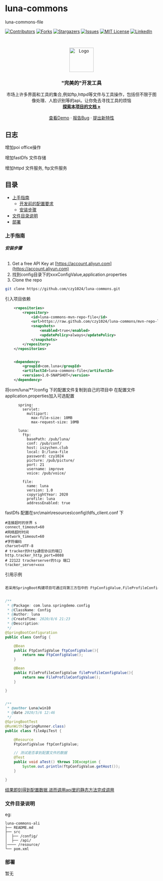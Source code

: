 

# luna-commons

luna-commons-file

<!-- PROJECT SHIELDS -->

[![Contributors][contributors-shield]][contributors-url]
[![Forks][forks-shield]][forks-url]
[![Stargazers][stars-shield]][stars-url]
[![Issues][issues-shield]][issues-url]
[![MIT License][license-shield]][license-url]
[![LinkedIn][linkedin-shield]][linkedin-url]

<!-- PROJECT LOGO -->
<br />

<p align="center">
  <a href="https://github.com/czy1024/luna-commons/">
    <img src="https://i.loli.net/2020/07/28/5MzIVArBZyp8NgX.png" alt="Logo" width="80" height="80">
  </a>

  <h3 align="center">"完美的"开发工具</h3>
  <p align="center">
    市场上许多界面和工具的集合,例如ftp,httpd等文件与工具操作，包括但不限于图像处理、人脸识别等的api。让你免去寻找工具的烦恼
    <br />
    <a href="https://github.com/czy1024/luna-commons"><strong>探索本项目的文档 »</strong></a>
    <br />
    <br />
    <a href="">查看Demo</a>
    ·
    <a href="">报告Bug</a>
    ·
    <a href="https://github.com/czy1024/luna-commons/issues">提出新特性</a>
  </p>

</p>

## 日志
增加poi office操作

增加fastDfs 文件存储

增加httpd 文件服务, ftp文件服务

## 目录

- [上手指南](#上手指南)
  - [开发前的配置要求](#开发前的配置要求)
  - [安装步骤](#安装步骤)
- [文件目录说明](#文件目录说明)
- [部署](#部署)


### 上手指南


###### **安装步骤**

1. Get a free API Key at [https://account.aliyun.com](https://account.aliyun.com)
2. 找到config目录下的xxxConfigValue,application.properties
3. Clone the repo

```sh
git clone https://github.com/czy1024/luna-commons.git
```

引入项目依赖

```xml
    <repositories>
        <repository>
            <id>luna-commons-mvn-repo-file</id>
            <url>https://raw.github.com/czy1024/luna-commons/mvn-repo-luna-commons-file/</url>
            <snapshots>
                <enabled>true</enabled>
                <updatePolicy>always</updatePolicy>
            </snapshots>
        </repository>
    </repositories>


    <dependency>
        <groupId>com.luna</groupId>
        <artifactId>luna-commons-file</artifactId>
        <version>1.0-SNAPSHOT</version>
    </dependency>
```
将com/luna/**/config 下的配置文件复制到自己的项目中
在配置文件application.properties加入可选配置

```text
      spring:
        servlet:
          multipart:
            max-file-size: 10MB
            max-request-size: 10MB
      
      luna:
        ftp:
          basePath: /pub/luna/
          conf: /pub/conf/
          host: iszychen.club
          local: D:/luna-file
          password: czy1024
          picture: /pub/picture/
          port: 21
          username: improve
          voice: /pub/voice/
      
        file:
          name: luna
          version: 1.0
          copyrightYear: 2020
          profile: luna
          addressEnabled: true
```

fastDfs 配置在src\main\resources\config\fdfs_client.conf 下

```text
#连接超时的世界 s
connect_timeout=60
#网络超时时间
network_timeout=60
#字符编码
charset=UTF-8
# tracker的http通信协议的端口
http.tracker_http_port=8088
# 22122 trackerserver的tcp 端口
tracker_server=xxx
```

引用示例

```java

若采用SpringBoot构建项目可通过将第三方包中的 FtpConfigValue,FileProfileConfigValue 通过Spring配置文件注入Spring管理


/**
 * @Package: com.luna.springdemo.config
 * @ClassName: Config
 * @Author: luna
 * @CreateTime: 2020/8/6 21:23
 * @Description:
 */
@SpringBootConfiguration
public class Config {

    @Bean
    public FtpConfigValue ftpConfigValue(){
        return new FtpConfigValue();
    }

    @Bean
    public FileProfileConfigValue fileProfileConfigValue(){
        return new FileProfileConfigValue();
    }

}


/**
 * @author Luna@win10
 * @date 2020/5/6 12:46
 */
@SpringBootTest
@RunWith(SpringRunner.class)
public class fileApiTest {

	@Resource
	FtpConfigValue ftpConfigValue;

    // 测试是否拿到配置文件的数据
	@Test
	public void aTest() throws IOException {
		System.out.println(ftpConfigValue.getHost());
	}

}

```

[结果即刻得到配置数据,进而调用api里的静态方法完成调用]()


### 文件目录说明
eg:

```
luna-commons-ali
├── README.md
├── src
│  ├── /config/
│  ├── /api/
│──── /resource/
└── pom.xml

```

### 部署

暂无




<!-- links -->
[your-project-path]:czy1024/luna-commons
[contributors-shield]: https://img.shields.io/github/contributors/czy1024/luna-commons.svg?style=flat-square
[contributors-url]: https://github.com/czy1024/luna-commons/graphs/contributors
[forks-shield]: https://img.shields.io/github/forks/czy1024/luna-commons.svg?style=flat-square
[forks-url]: https://github.com/czy1024/luna-commons/network/members
[stars-shield]: https://img.shields.io/github/stars/czy1024/luna-commons.svg?style=flat-square
[stars-url]: https://github.com/czy1024/luna-commons/stargazers
[issues-shield]: https://img.shields.io/github/issues/czy1024/luna-commons.svg?style=flat-square
[issues-url]: https://img.shields.io/github/issues/czy1024/luna-commons.svg
[license-shield]: https://img.shields.io/github/license/czy1024/luna-commons.svg?style=flat-square
[license-url]: https://github.com/czy1024/luna-commons/blob/master/LICENSE.txt
[linkedin-shield]: https://img.shields.io/badge/-LinkedIn-black.svg?style=flat-square&logo=linkedin&colorB=555
[linkedin-url]: https://linkedin.com/in/luna-commons





